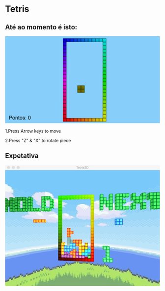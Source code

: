 # Tetris

## Até ao momento é isto:
![status](./textures/status.png "status")

1.Press Arrow keys to move

2.Press "Z" & "X" to rotate piece

## Expetativa
![expectation](./textures/expectations.jpeg "expectation")
